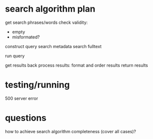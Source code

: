 # search algorithm plan

get search phrases/words 
check validity:
* empty
* misformated?

construct query
    search metadata
    search fulltext

run query

get results back
process results: format and order results
return results

# testing/running
500 server error

# questions
how to achieve search algorithm completeness (cover all cases)?



